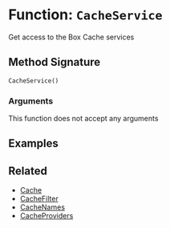 [comment]: # (Note: This documentation is generated dynamically in the build process.  To modify the contents, change the javadoc on the _invoke method of the BIF class)

# Function: `CacheService`

Get access to the Box Cache services

## Method Signature

```
CacheService()
```

### Arguments

This function does not accept any arguments

## Examples



## Related

  * [Cache](./Cache.md)
  * [CacheFilter](./CacheFilter.md)
  * [CacheNames](./CacheNames.md)
  * [CacheProviders](./CacheProviders.md)
